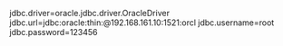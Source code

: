 jdbc.driver=oracle.jdbc.driver.OracleDriver
jdbc.url=jdbc:oracle:thin:@192.168.161.10:1521:orcl
jdbc.username=root
jdbc.password=123456